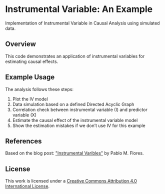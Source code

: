 # Instrumental Variable: An Example

Implementation of Instrumental Variable in Causal Analysis using simulated data.

## Overview
This code demonstrates an application of instrumental variables for estimating causal effects. 

## Example Usage
The analysis follows these steps:
1. Plot the IV model
2. Data simulation based on a defined Directed Acyclic Graph
3. Correlation check between instrumental variable (I) and predictor variable (X)
4. Estimate the causal effect of the instrumental variable model
5. Show the estimation mistakes if we don’t use IV for this example

## References
Based on the blog post: ["Instrumental Varibles"](http://pablomflores.com/instrumental-variables) by Pablo M. Flores.

## License
This work is licensed under a [Creative Commons Attribution 4.0 International License][cc-by].

[cc-by]: http://creativecommons.org/licenses/by/4.0/
[cc-by-shield]: https://img.shields.io/badge/License-CC%20BY%204.0-lightgrey.svg
